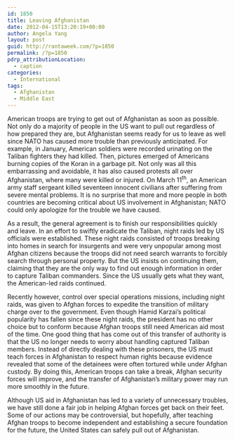 ```yaml
---
id: 1850
title: Leaving Afghanistan
date: 2012-04-15T13:20:19+00:00
author: Angela Yang
layout: post
guid: http://rantaweek.com/?p=1850
permalink: /?p=1850
pdrp_attributionLocation:
  - caption
categories:
  - International
tags:
  - Afghanistan
  - Middle East
---
```

American troops are trying to get out of Afghanistan as soon as possible. Not only do a majority of people in the US want to pull out regardless of how prepared they are, but Afghanistan seems ready for us to leave as well since NATO has caused more trouble than previously anticipated. For example, in January, American soldiers were recorded urinating on the Taliban fighters they had killed. Then, pictures emerged of Americans burning copies of the Koran in a garbage pit. Not only was all this embarrassing and avoidable, it has also caused protests all over Afghanistan, where many were killed or injured. On March 11<sup>th</sup>, an American army staff sergeant killed seventeen innocent civilians after suffering from severe mental problems. It is no surprise that more and more people in both countries are becoming critical about US involvement in Afghanistan; NATO could only apologize for the trouble we have caused.

As a result, the general agreement is to finish our responsibilities quickly and leave. In an effort to swiftly eradicate the Taliban, night raids led by US officials were established. These night raids consisted of troops breaking into homes in search for insurgents and were very unpopular among most Afghan citizens because the troops did not need search warrants to forcibly search through personal property. But the US insists on continuing them, claiming that they are the only way to find out enough information in order to capture Taliban commanders. Since the US usually gets what they want, the American-led raids continued.

Recently however, control over special operations missions, including night raids, was given to Afghan forces to expedite the transition of military charge over to the government. Even though Hamid Karzai’s political popularity has fallen since these night raids, the president has no other choice but to conform because Afghan troops still need American aid most of the time. One good thing that has come out of this transfer of authority is that the US no longer needs to worry about handling captured Taliban members. Instead of directly dealing with these prisoners, the US must teach forces in Afghanistan to respect human rights because evidence revealed that some of the detainees were often tortured while under Afghan custody. By doing this, American troops can take a break, Afghan security forces will improve, and the transfer of Afghanistan’s military power may run more smoothly in the future.

Although US aid in Afghanistan has led to a variety of unnecessary troubles, we have still done a fair job in helping Afghan forces get back on their feet. Some of our actions may be controversial, but hopefully, after teaching Afghan troops to become independent and establishing a secure foundation for the future, the United States can safely pull out of Afghanistan.

&nbsp;